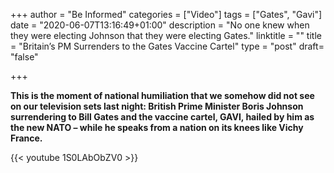 +++
author = "Be Informed"
categories = ["Video"]
tags = ["Gates", "Gavi"]
date = "2020-06-07T13:16:49+01:00"
description = "No one knew when they were electing Johnson that they were electing Gates."
linktitle = ""
title = "Britain’s PM Surrenders to the Gates Vaccine Cartel"
type = "post"
draft= "false"

+++

**This is the moment of national humiliation that we somehow did not see on our television sets last night: British Prime Minister Boris Johnson surrendering to Bill Gates and the vaccine cartel, GAVI, hailed by him as the new NATO – while he speaks from a nation on its knees like Vichy France.**

{{< youtube 1S0LAbObZV0 >}}



